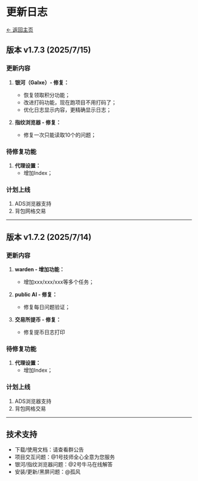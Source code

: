 # 更新日志

[← 返回主页](../README.md)

## 版本 v1.7.3 (2025/7/15)

### 更新内容

1. **银河（Galxe）- 修复：**
   - 恢复领取积分功能；
   - 改进打码功能，现在跑项目不用打码了；
   - 优化日志显示内容，更精确显示日志；

2. **指纹浏览器 - 修复：**
   - 修复一次只能读取10个的问题；

### 待修复功能
1. **代理设置：**
   - 增加Index；

### 计划上线

1. ADS浏览器支持
2. 背包网格交易

---
## 版本 v1.7.2 (2025/7/14)

### 更新内容

1. **warden - 增加功能：**
   - 增加xxx/xxx/xxx等多个任务；

2. **public AI - 修复：**
   - 修复每日问题验证；

3. **交易所提币 - 修复：**
   - 修复提币日志打印

### 待修复功能
1. **代理设置：**
   - 增加Index；

### 计划上线

1. ADS浏览器支持
2. 背包网格交易

---
## 技术支持

- 下载/使用文档：请查看群公告
- 项目交互问题：@1号技师全心全意为您服务
- 银河/指纹浏览器问题：@2号牛马在线解答
- 安装/更新/黑屏问题：@孤风

